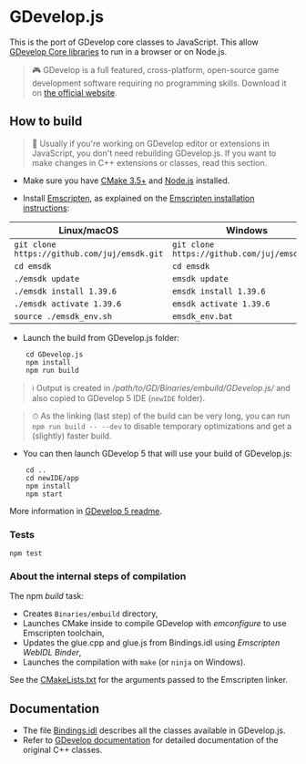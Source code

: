 # GDevelop.js

This is the port of GDevelop core classes to JavaScript. This allow [GDevelop Core libraries](https://github.com/4ian/GDevelop) to run in a browser or on Node.js.

> 🎮 GDevelop is a full featured, cross-platform, open-source game development software requiring no programming skills. Download it on [the official website](https://gdevelop-app.com).

## How to build

> 👋 Usually if you're working on GDevelop editor or extensions in JavaScript, you don't need rebuilding GDevelop.js. If you want to make changes in C++ extensions or classes, read this section.

- Make sure you have [CMake 3.5+](http://www.cmake.org/) and [Node.js](nodejs.org/) installed.

- Install [Emscripten](https://github.com/kripken/emscripten), as explained on the [Emscripten installation instructions](http://kripken.github.io/emscripten-site/docs/getting_started/downloads.html):

| Linux/macOS                                  | Windows                                      |
| -------------------------------------------- | -------------------------------------------- |
| `git clone https://github.com/juj/emsdk.git` | `git clone https://github.com/juj/emsdk.git` |
| `cd emsdk`                                   | `cd emsdk`                                   |
| `./emsdk update`                             | `emsdk update`                               |
| `./emsdk install 1.39.6`                     | `emsdk install 1.39.6`                       |
| `./emsdk activate 1.39.6`                    | `emsdk activate 1.39.6`                      |
| `source ./emsdk_env.sh`                      | `emsdk_env.bat`                              |

- Launch the build from GDevelop.js folder:

```shell
    cd GDevelop.js
    npm install
    npm run build
```

> ℹ️ Output is created in _/path/to/GD/Binaries/embuild/GDevelop.js/_ and also copied to GDevelop 5 IDE (`newIDE` folder).

> ⏱ As the linking (last step) of the build can be very long, you can run `npm run build -- --dev` to disable temporary optimizations and get a (slightly) faster build.

- You can then launch GDevelop 5 that will use your build of GDevelop.js:

```shell
    cd ..
    cd newIDE/app
    npm install
    npm start
```

More information in [GDevelop 5 readme](https://github.com/4ian/GD/blob/master/newIDE/README.md).

### Tests

```
npm test
```

### About the internal steps of compilation

The npm _build_ task:

- Creates `Binaries/embuild` directory,
- Launches CMake inside to compile GDevelop with _emconfigure_ to use Emscripten toolchain,
- Updates the glue.cpp and glue.js from Bindings.idl using _Emscripten WebIDL Binder_,
- Launches the compilation with `make` (or `ninja` on Windows).

See the [CMakeLists.txt](./CMakeLists.txt) for the arguments passed to the Emscripten linker.

## Documentation

- The file [Bindings.idl](https://github.com/4ian/GDevelop/blob/master/GDevelop.js/Bindings/Bindings.idl) describes all the classes available in GDevelop.js.
- Refer to [GDevelop documentation](https://docs.gdevelop-app.com/GDCore%20Documentation/) for detailed documentation of the original C++ classes.
